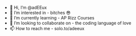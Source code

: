 - 👋 Hi, I’m @adEEux
- 👀 I’m interested in - bitches 😎
- 🌱 I’m currently learning - AP Rizz Courses
- 💞️ I’m looking to collaborate on - the coding language of love
- 📫 How to reach me - solo.to/adeeux

<!---
adEEux/adEEux is a ✨ special ✨ repository because its `README.md` (this file) appears on your GitHub profile.
You can click the Preview link to take a look at your changes.
--->
